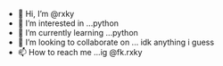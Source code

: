 - 👋 Hi, I’m @rxky
- 👀 I’m interested in ...python
- 🌱 I’m currently learning ...python
- 💞️ I’m looking to collaborate on ... idk anything i guess
- 📫 How to reach me ...ig @fk.rxky

<!---
rxky/rxky is a ✨ special ✨ repository because its `README.md` (this file) appears on your GitHub profile.
You can click the Preview link to take a look at your changes.
--->
